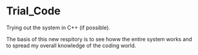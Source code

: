 # Trial_Code
Trying out the system in C++ (if possible).

The basis of this new respitory is to see howw the entire system works and to spread my overall knowledge of the coding world.
